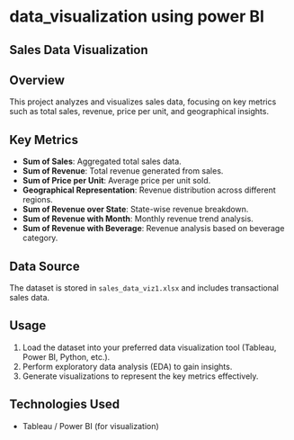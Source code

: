 # data_visualization using power BI
## Sales Data Visualization

## Overview
This project analyzes and visualizes sales data, focusing on key metrics such as total sales, revenue, price per unit, and geographical insights.

## Key Metrics
- **Sum of Sales**: Aggregated total sales data.
- **Sum of Revenue**: Total revenue generated from sales.
- **Sum of Price per Unit**: Average price per unit sold.
- **Geographical Representation**: Revenue distribution across different regions.
- **Sum of Revenue over State**: State-wise revenue breakdown.
- **Sum of Revenue with Month**: Monthly revenue trend analysis.
- **Sum of Revenue with Beverage**: Revenue analysis based on beverage category.

## Data Source
The dataset is stored in `sales_data_viz1.xlsx` and includes transactional sales data.

## Usage
1. Load the dataset into your preferred data visualization tool (Tableau, Power BI, Python, etc.).
2. Perform exploratory data analysis (EDA) to gain insights.
3. Generate visualizations to represent the key metrics effectively.

## Technologies Used
- Tableau / Power BI (for visualization)

